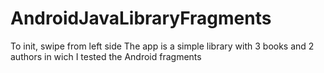 # AndroidJavaLibraryFragments
To init, swipe from left side
The app is a simple library with 3 books and 2 authors in wich I tested the Android fragments
